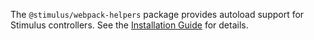 The `@stimulus/webpack-helpers` package provides autoload support for Stimulus controllers. See the [Installation Guide](https://stimulusjs.org/handbook/installing#using-webpack) for details.

